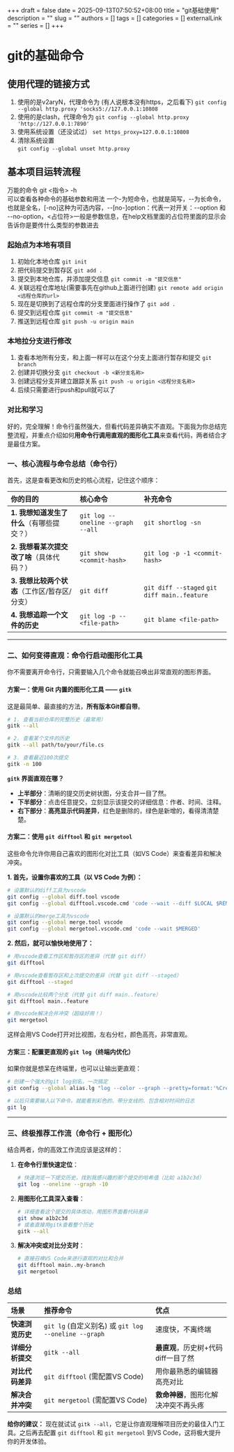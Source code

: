 +++ 
draft = false
date = 2025-09-13T07:50:52+08:00
title = "git基础使用"
description = ""
slug = ""
authors = []
tags = []
categories = []
externalLink = ""
series = []
+++
# git的基础命令
## 使用代理的链接方式
1. 使用的是v2aryN，代理命令为  (有人说根本没有https，之后看下)
   `git config --global http.proxy 'socks5://127.0.0.1:10808`  
2. 使用的是clash，代理命令为
   `git config --global http.proxy 'http://127.0.0.1:7890'`  
3. 使用系统设置（还没试过）
   `set https_proxy=127.0.0.1:10808`  
4. 清除系统设置  
   `git config --global unset http.proxy`  

## 基本项目运转流程
万能的命令 git <指令> -h  
可以查看各种命令的基础参数和用法
一个-为短命令，也就是简写，--为长命令，也就是全名，[-no]这种为可选内容，--[no-]option：代表一对开关：--option 和 --no-option，<占位符>一般是参数信息，在help文档里面的占位符里面的显示会告诉你是要传什么类型的参数进去
### 起始点为本地有项目  
1. 初始化本地仓库
    `git init`
2. 把代码提交到暂存区
    `git add .`
3. 提交到本地仓库，并添加提交信息
    `git commit -m "提交信息"`
4. 关联远程仓库地址(需要事先在github上面进行创建)
    `git remote add origin <远程仓库的url>`
5. 现在是切换到了远程仓库的分支里面进行操作了
    `git add .`
6. 提交到远程仓库
    `git commit -m "提交信息"`
7. 推送到远程仓库
    `git push -u origin main`
### 本地拉分支进行修改
1. 查看本地所有分支，和上面一样可以在这个分支上面进行暂存和提交
   `git branch`
2. 创建并切换分支
   `git checkout -b <新分支名称>`
3. 创建远程分支并建立跟踪关系
   `git push -u origin <远程分支名称>`
4. 后续只需要进行push和pull就可以了
   
### 对比和学习

好的，完全理解！命令行虽然强大，但看代码差异确实不直观。下面我为你总结完整流程，并重点介绍如何**用命令行调用直观的图形化工具**来查看代码，两者结合才是最佳方案。

### 一、核心流程与命令总结（命令行）

首先，这是查看更改和历史的核心流程，记住这个顺序：

| 你的目的 | 核心命令 | 补充命令 |
| :--- | :--- | :--- |
| **1. 我想知道发生了什么**（有哪些提交？） | `git log --oneline --graph --all` | `git shortlog -sn` |
| **2. 我想看某次提交改了啥**（具体代码？） | `git show <commit-hash>` | `git log -p -1 <commit-hash>` |
| **3. 我想比较两个状态**（工作区/暂存区/分支） | `git diff` | `git diff --staged` `git diff main..feature` |
| **4. 我想追踪一个文件的历史** | `git log -p -- <file-path>` | `git blame <file-path>` |

---

### 二、如何变得直观：命令行启动图形化工具

你不需要离开命令行，只需要输入几个命令就能召唤出非常直观的图形界面。

#### 方案一：使用 Git 内置的图形化工具 —— `gitk`

这是最简单、最直接的方法，**所有版本Git都自带**。

```bash
# 1. 查看当前仓库的完整历史（最常用）
gitk --all

# 2. 查看某个文件的历史
gitk --all path/to/your/file.cs

# 3. 查看最近100次提交
gitk -n 100
```
**`gitk` 界面直观在哪？**
*   **上半部分**：清晰的提交历史树状图，分支合并一目了然。
*   **下半部分**：点击任意提交，立刻显示该提交的详细信息：作者、时间、注释。
*   **右下部分**：**高亮显示代码差异**，红色是删除的，绿色是新增的，看得清清楚楚。



#### 方案二：使用 `git difftool` 和 `git mergetool`

这些命令允许你用自己喜欢的图形化对比工具（如VS Code）来查看差异和解决冲突。

**1. 首先，设置你喜欢的工具（以 VS Code 为例）：**
```bash
# 设置默认的diff工具为vscode
git config --global diff.tool vscode
git config --global difftool.vscode.cmd 'code --wait --diff $LOCAL $REMOTE'

# 设置默认的merge工具为vscode
git config --global merge.tool vscode
git config --global mergetool.vscode.cmd 'code --wait $MERGED'
```

**2. 然后，就可以愉快地使用了：**
```bash
# 用vscode查看工作区和暂存区的差异（代替 git diff）
git difftool

# 用vscode查看暂存区和上次提交的差异（代替 git diff --staged）
git difftool --staged

# 用vscode比较两个分支（代替 git diff main..feature）
git difftool main..feature

# 用vscode解决合并冲突（超级好用！）
git mergetool
```
这样会用VS Code打开对比视图，左右分栏，颜色高亮，非常直观。

#### 方案三：配置更直观的 `git log`（终端内优化）

如果你就是想呆在终端里，也可以让输出更直观：

```bash
# 创建一个强大的git log别名，一次搞定
git config --global alias.lg "log --color --graph --pretty=format:'%Cred%h%Creset -%C(yellow)%d%Creset %s %Cgreen(%cr) %C(bold blue)<%an>%Creset' --abbrev-commit --date=relative"

# 以后只需要输入以下命令，就能看到彩色的、带分支线的、包含相对时间的日志
git lg
```


---

### 三、终极推荐工作流（命令行 + 图形化）

结合两者，你的高效工作流应该是这样的：

1.  **在命令行里快速定位**：
    ```bash
    # 快速浏览一下提交历史，找到我感兴趣的那个提交的哈希值（比如 a1b2c3d）
    git log --oneline --graph -10
    ```

2.  **用图形化工具深入查看**：
    ```bash
    # 详细查看这个提交的具体改动，用图形界面看代码差异
    git show a1b2c3d
    # 或者直接用gitk查看整个历史
    gitk --all
    ```

3.  **解决冲突或对比分支时**：
    ```bash
    # 直接召唤VS Code来进行直观的对比和合并
    git difftool main..my-branch
    git mergetool
    ```

### 总结

| 场景 | 推荐命令 | 优点 |
| :--- | :--- | :--- |
| **快速浏览历史** | `git lg` (自定义别名) 或 `git log --oneline --graph` | 速度快，不离终端 |
| **详细分析提交** | `gitk --all` | **最直观**，历史树+代码diff一目了然 |
| **对比代码差异** | `git difftool` (需配置VS Code) | 用你最熟悉的编辑器高亮对比 |
| **解决合并冲突** | `git mergetool` (需配置VS Code) | **救命神器**，图形化解决冲突不再头疼 |

**给你的建议：**
现在就试试 `gitk --all`，它是让你直观理解项目历史的最佳入门工具。之后再去配置 `git difftool` 和 `git mergetool` 到VS Code，这将极大提升你的开发体验。